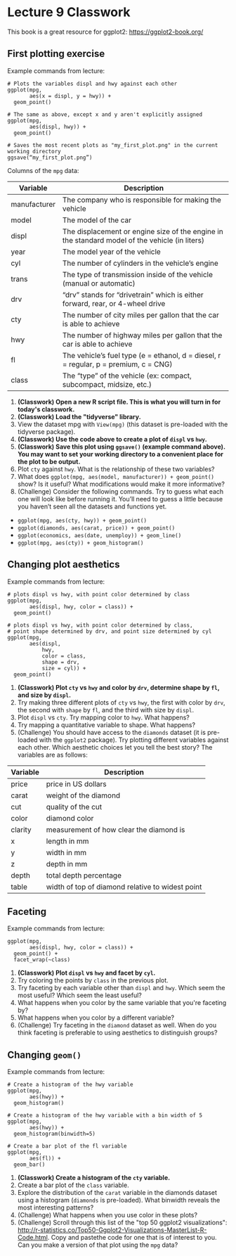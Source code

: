 # Lecture 9 Classwork

This book is a great resource for ggplot2: https://ggplot2-book.org/ 

## First plotting exercise
Example commands from lecture:
```
# Plots the variables displ and hwy against each other
ggplot(mpg,
       aes(x = displ, y = hwy)) + 
  geom_point()
  
# The same as above, except x and y aren't explicitly assigned
ggplot(mpg,
       aes(displ, hwy)) + 
  geom_point()

# Saves the most recent plots as "my_first_plot.png" in the current working directory
ggsave(“my_first_plot.png”)
```
Columns of the `mpg` data:

| **Variable** | **Description** |
----|---
| manufacturer | The company who is responsible for making the vehicle |
| model | The model of the car |
| displ | The displacement or engine size of the engine in the standard model of the vehicle (in liters) |
| year | The model year of the vehicle  |
| cyl | The number of cylinders in the vehicle’s engine |
| trans | The type of transmission inside of the vehicle (manual or automatic) |
| drv | “drv” stands for “drivetrain” which is either forward, rear, or 4-wheel drive |
| cty | The number of city miles per gallon that the car is able to achieve|
| hwy | The number of highway miles per gallon that the car is able to achieve|
| fl | The vehicle’s fuel type (e = ethanol, d = diesel, r = regular, p = premium, c = CNG) |
| class | The “type” of the vehicle (ex: compact, subcompact, midsize, etc.) |

1. **(Classwork) Open a new R script file. This is what you will turn in for today's classwork.**
2. **(Classwork) Load the "tidyverse" library.**
3. View the dataset mpg with `View(mpg)` (this dataset is pre-loaded with the tidyverse package).
4. **(Classwork) Use the code above to create a plot of `displ` vs `hwy`.**
5. **(Classwork) Save this plot using `ggsave()` (example command above). You may want to set your working directory to a convenient place for the plot to be output.**
6. Plot `cty` against `hwy`. What is the relationship of these two variables?
7. What does `ggplot(mpg, aes(model, manufacturer)) + geom_point()` show? Is it useful? What modifications would make it more informative?
8. (Challenge) Consider the following commands. Try to guess what each one will look like before running it. You’ll need to guess a little because you haven’t seen all the datasets and functions yet.
* `ggplot(mpg, aes(cty, hwy)) + geom_point()`
* `ggplot(diamonds, aes(carat, price)) + geom_point()`
* `ggplot(economics, aes(date, unemploy)) + geom_line()`
* `ggplot(mpg, aes(cty)) + geom_histogram()`

## Changing plot aesthetics
Example commands from lecture:
```
# plots displ vs hwy, with point color determined by class
ggplot(mpg,
       aes(displ, hwy, color = class)) + 
  geom_point()

# plots displ vs hwy, with point color determined by class,
# point shape determined by drv, and point size determined by cyl
ggplot(mpg,
       aes(displ, 
           hwy, 
           color = class, 
           shape = drv, 
           size = cyl)) + 
  geom_point()
```

1. **(Classwork) Plot `cty` vs `hwy` and color by `drv`, determine shape by `fl`, and size by `displ`.**
2. Try making three different plots of `cty` vs `hwy`, the first with color by `drv`, the second with `shape` by `fl`, and the third with size by `displ`.
3. Plot `displ` vs `cty`. Try mapping color to `hwy`. What happens?
4. Try mapping a quantitative variable to shape. What happens?
5. (Challenge) You should have access to the `diamonds` dataset (it is pre-loaded with the `ggplot2` package). Try plotting different variables against each other. Which aesthetic choices let you tell the best story? The variables are as follows:


| **Variable** | **Description** |
--------------- | -----------
| price | price in US dollars |
| carat | weight of the diamond |
| cut | quality of the cut |
| color | diamond color |
| clarity | measurement of how clear the diamond is |
| x | length in mm |
| y | width in mm |
| z | depth in mm |
| depth | total depth percentage |
| table | width of top of diamond relative to widest point |


## Faceting
Example commands from lecture:
```
ggplot(mpg,
       aes(displ, hwy, color = class)) + 
  geom_point() +
  facet_wrap(~class)
```
1. **(Classwork) Plot `displ` vs `hwy` and facet by `cyl`.**
2. Try coloring the points by `class` in the previous plot.
3. Try faceting by each variable other than `displ` and `hwy`. Which seem the most useful? Which seem the least useful?
4. What happens when you color by the same variable that you're faceting by?
5. What happens when you color by a different variable?
6. (Challenge) Try faceting in the `diamond` dataset as well. When do you think faceting is preferable to using aesthetics to distinguish groups?

## Changing `geom()`
Example commands from lecture:
```
# Create a histogram of the hwy variable
ggplot(mpg,
       aes(hwy)) +
  geom_histogram()
  
# Create a histogram of the hwy variable with a bin width of 5
ggplot(mpg,
       aes(hwy)) +
  geom_histogram(binwidth=5)
  
# Create a bar plot of the fl variable
ggplot(mpg,
       aes(fl)) +
  geom_bar()
```
1. **(Classwork) Create a histogram of the `cty` variable.** 
2. Create a bar plot of the `class` variable.
3. Explore the distribution of the `carat` variable in the diamonds dataset using a histogram (`diamonds` is pre-loaded). What binwidth reveals the most interesting patterns?
4. (Challenge) What happens when you use color in these plots?
5. (Challenge) Scroll through this list of the "top 50 ggplot2 visualizations": http://r-statistics.co/Top50-Ggplot2-Visualizations-MasterList-R-Code.html. Copy and pastethe code for one that is of interest to you. Can you make a version of that plot using the `mpg` data? 
